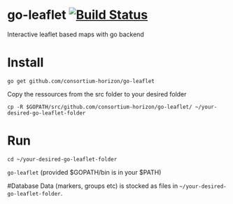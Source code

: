 # go-leaflet [![Build Status](https://travis-ci.org/consortium-horizon/go-leaflet.svg?branch=master)](https://travis-ci.org/consortium-horizon/go-leaflet)
Interactive leaflet based maps with go backend


#  Install
`go get github.com/consortium-horizon/go-leaflet`

Copy the ressources from the src folder to your desired folder

`cp -R $GOPATH/src/github.com/consortium-horizon/go-leaflet/ ~/your-desired-go-leaflet-folder`

# Run
`cd ~/your-desired-go-leaflet-folder`

`go-leaflet` (provided $GOPATH/bin is in your $PATH)

#Database
Data (markers, groups etc) is stocked as files in `~/your-desired-go-leaflet-folder`.



